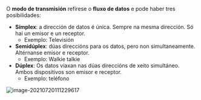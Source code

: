 O **modo de transmisión** refírese o **fluxo de datos** e pode haber tres posibilidades:

- **Símplex**: a dirección de datos é única. Sempre na mesma dirección. Só hai un emisor e un receptor. 
  - Exemplo: Televisión
- **Semidúplex**: dúas direccións para os datos, pero non simultaneamente. Altérnanse emisor e receptor. 
  - Exemplo: Walkie talkie
- **Dúplex**: Os datos viaxan nas dúas direccións de xeito simultáneo. Ambos dispositivos son emisor e receptor. 
  - Exemplo: teléfono

![image-20210720111229617](image-20210720111229617.png)